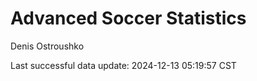 # Advanced Soccer Statistics
Denis Ostroushko

<!-- gfm -->

Last successful data update: 2024-12-13 05:19:57 CST
